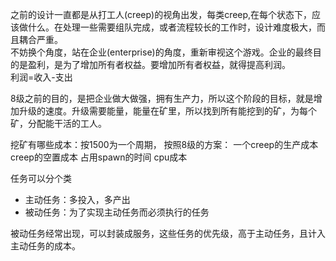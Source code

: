 之前的设计一直都是从打工人(creep)的视角出发，每类creep,在每个状态下，应该做什么。在处理一些需要组队完成，或者流程较长的工作时，设计难度极大，而且耦合严重。  
不妨换个角度，站在企业(enterprise)的角度，重新审视这个游戏。企业的最终目的是盈利，是为了增加所有者权益。要增加所有者权益，就得提高利润。  
利润=收入-支出  

8级之前的目的，是把企业做大做强，拥有生产力，所以这个阶段的目标，就是增加升级的速度。升级需要能量，能量在矿里，所以找到所有能挖到的矿，为每个矿，分配能干活的工人。  

挖矿有哪些成本：按1500为一个周期，
按照8级的方案：
一个creep的生产成本
creep的空置成本
占用spawn的时间
cpu成本

任务可以分个类
- 主动任务：多投入，多产出
- 被动任务：为了实现主动任务而必须执行的任务

被动任务经常出现，可以封装成服务，这些任务的优先级，高于主动任务，且计入主动任务的成本。
